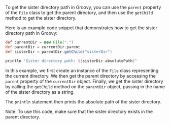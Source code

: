 To get the sister directory path in Groovy, you can use the `parent` property of the `File` class to get the parent directory, and then use the `getChild` method to get the sister directory.

Here is an example code snippet that demonstrates how to get the sister directory path in Groovy:

```groovy
def currentDir = new File(".")
def parentDir = currentDir.parent
def sisterDir = parentDir.getChild("sisterDir")

println "Sister directory path: ${sisterDir.absolutePath}"
```

In this example, we first create an instance of the `File` class representing the current directory. We then get the parent directory by accessing the `parent` property of the `currentDir` object. Finally, we get the sister directory by calling the `getChild` method on the `parentDir` object, passing in the name of the sister directory as a string.

The `println` statement then prints the absolute path of the sister directory.

Note: To use this code, make sure that the sister directory exists in the parent directory.